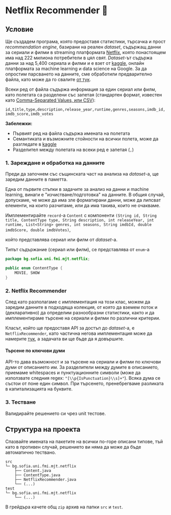 # Netflix Recommender :popcorn:

## Условие

Ще създадем програма, която предоставя статистики, търсачка и прост *recommendation engine*, базирани на реален *dataset*, 
съдържащ данни за сериали и филми в streaming платформата [Netflix](https://www.netflix.com), която понастоящем има над 222 милиона потребители в цял свят. *Dataset*-ът съдържа данни за над 5,400 сериала и филми и е взет от [kaggle](https://www.kaggle.com/datasets/victorsoeiro/netflix-tv-shows-and-movies?select=titles.csv), онлайн платформата за machine learning и data science на Google.
За да опростим парсването на данните, сме обработили предварително файла, като може да го свалите [от тук](./resources/dataset.csv).

Всеки ред от файла съдържа информация за един сериал или филм, като полетата са разделени със запетая (стандартен формат, известен като [Comma-Separated Values, или CSV](https://en.wikipedia.org/wiki/Comma-separated_values)):

`id,title,type,description,release_year,runtime,genres,seasons,imdb_id,imdb_score,imdb_votes`

**Забележки:**

- Първият ред на файла съдържа имената на полетата
- Семантиката и възможните стойности на всички полета, може да разгледате в [kaggle](https://www.kaggle.com/datasets/victorsoeiro/netflix-tv-shows-and-movies?select=titles.csv)
- Разделител между полетата на всеки ред е запетая (`,`)

### 1. Зареждане и обработка на данните

Преди да започнем със същинската част на анализа на *dataset*-a, ще заредим данните в паметта.

Една от първите стъпки в задачите за анализ на данни и machine learning, винаги е "изчистване/подготовка" на данните. В общия случай, допускаме, че може да има зле форматирани данни, може да липсват елементи, на които разчитаме, или да има такива, които не очакваме.

Имплементирайтe `record`-a `Content` с компоненти
    `(String id, String title, ContentType type, String description, int releaseYear,
        int runtime, List<String> genres, int seasons, String imdbId, double imdbScore,
        double imdbVotes)`,

който представлява сериал или филм от *dataset*-a.

Типът съдържание (сериал или филм), се представлява от `enum`-a 

```java
package bg.sofia.uni.fmi.mjt.netflix;

public enum ContentType {
    MOVIE, SHOW
}
```

### 2. Netflix Recommender

След като разполагаме с имплементация на този клас, можем да заредим данните в подходяща колекция, от която да вземем поток и (декларативно) да определим разнообразни статистики, както и да имплементираме търсене на сериали и филми по различни критерии.

Класът, който ще предоставя API за достъп до *dataset*-a, е `NetflixRecommender`, като частична негова имплементация може да намерите [тук](./resources/NetflixRecommender.java), а задачата ви ще бъде да я довършите.

#### Търсене по ключови думи

API-то дава възможност и за търсене на сериали и филми по ключови думи от описанието им. За разделители между думите в описанието, приемаме whitespaces и пунктуационните символи (може да използвате следния regex: `"[\\p{IsPunctuation}\\s]+"`). Всяка дума се състои от поне един символ. При търсенето, пренебрегваме разликата в капитализацията на буквите.

### 3. Тестване

Валидирайте решението си чрез unit тестове.

## Структура на проекта

Спазвайте имената на пакетите на всички по-горе описани типове, тъй като в противен случай, решението ви няма да може да бъде автоматично тествано.

```
src
└─ bg.sofia.uni.fmi.mjt.netflix
    ├── Content.java
    ├── ContentType.java
    ├── NetflixRecommender.java
    └── (...)
test
└─ bg.sofia.uni.fmi.mjt.netflix
    └── (...)
```

В грейдъра качете общ `zip` архив на папки `src` и `test`.
